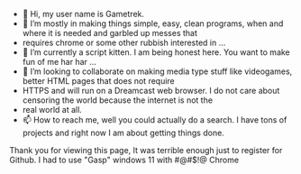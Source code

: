 - 👋 Hi, my user name is Gametrek.
- 👀 I’m mostly in making things simple, easy, clean programs, when and where it is needed and garbled up messes that 
- requires chrome or some other rubbish interested in ...
- 🌱 I’m currently a script kitten. I am being honest here. You want to make fun of me har har ...
- 💞️ I’m looking to collaborate on making media type stuff like videogames, better HTML pages that does not require 
- HTTPS and will run on a Dreamcast web browser. I do not care about censoring the world because the internet is not the 
- real world at all.
- 📫 How to reach me, well you could actually do a search. I have tons of projects and right now I am about getting things done.

Thank you for viewing this page, It was terrible enough just to register for Github. I had to use "Gasp" windows 11 with
#$@$#$!@ Chrome
